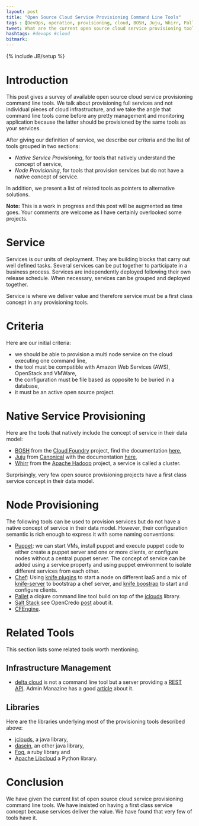 ```yaml
---
layout: post
title: "Open Source Cloud Service Provisioning Command Line Tools"
tags : [DevOps, operation, provisioning, cloud, BOSH, Juju, Whirr, Pallet ]
tweet: What are the current open source cloud service provisioning tools?
hashtags: #devops #cloud
bitmark:
---
```

{% include JB/setup %}

Introduction
============
This post gives a survey of available open source cloud service provisioning command line tools.  We
talk about provisioning full services and not individual pieces of cloud infrastructure, and we take the angle that
command line tools come before any pretty management and monitoring application because the latter should be
provisioned by the same tools as your services.

After giving our definition of service, we describe our criteria and the list of tools grouped in two sections:
* *Native Service Provisioning*, for tools that natively understand the concept of service,
* *Node Provisioning*, for tools that provision services but do not have a native concept of service.

In addition, we present a list of related tools as pointers to alternative solutions.

**Note:**  This is a work in progress and this post will be augmented as time goes. Your comments are welcome as I have
certainly overlooked some projects.

Service
=======
Services is our units of deployment. They are building blocks that carry out well defined tasks. Several services
can be put together to participate in a business process. Services are independently deployed following their own
release schedule. When necessary, services can be grouped and deployed together.

Service is where we deliver value and therefore service must be a first class concept in any provisioning tools.

Criteria
========

Here are our initial criteria:
* we should be able to provision a multi node service on the cloud executing one command line,
* the tool must be compatible with Amazon Web Services (AWS), OpenStack and VMWare,
* the configuration must be file based as opposite to be buried in a database,
* it must be an active open source project.

Native Service Provisioning
=========================
Here are the tools that natively include the concept of service in their data model:

* [BOSH](https://github.com/cloudfoundry/bosh) from the [Cloud Foundry](http://www.cloudfoundry.com) project, find the
documentation [here](http://cloudfoundry.github.io/docs/running/bosh),
* [Juju](https://juju.ubuntu.com/) from [Canonical](canonical.com) with the documentation
[here](https://juju.ubuntu.com/docs/),
* [Whirr](http://whirr.apache.org/) from the [Apache Hadoop](http://hadoop.apache.org/) project, a service is called
a cluster.

Surprisingly, very few open source provisioning projects have a first class service concept in their data model.

Node Provisioning
=================
The following tools can be used to provision services but do not have a native concept of service in their data
model.  However, their configuration semantic is rich enough to express it with some naming conventions:

* [Puppet](puppetlabs.com): we can start VMs, install puppet and execute puppet code to either create a
puppet server and one or more clients, or configure nodes without a central puppet server.  The concept of service can be added using a service property and using puppet environment to isolate different
services from each other.
* [Chef](http://www.opscode.com/): Using [knife plugins](http://docs.opscode.com/plugin_knife.html) to start a node on
different IaaS and a mix of [knife-server](https://github.com/fnichol/knife-server) to bootstrap a chef server, and
[knife boostrap](http://docs.opscode.com/knife_bootstrap.html) to start and configure clients.
* [Pallet](http://palletops.com/) a clojure command line tool build on top of the [jclouds](http://www.jclouds.org/)
library.
* [Salt Stack](saltstack.com) see OpenCredo [post](http://www.opencredo.com/blog/a-dive-into-salt-stack) about it.
* [CFEngine](http://cfengine.com/).

Related Tools
=============
This section lists some related tools worth mentioning.

Infrastructure Management
-------------------------

* [delta cloud](http://deltacloud.apache.org/) is not a command line tool but a server providing a
[REST API](http://deltacloud.apache.org/rest-api.html).
Admin Manazine has a good [article](http://www.admin-magazine.com/Articles/Many-Clouds-One-API) about it.

Libraries
----------
Here are the libraries underlying most of the provisioning tools described above:
* [jclouds](http://www.jclouds.org/), a java library,
* [dasein](https://github.com/greese/dasein-cloud), an other java library,
* [Fog](http://fog.io), a ruby library and
* [Apache Libcloud](http://libcloud.apache.org/) a Python library.

Conclusion
==========
We have given the current list of open source cloud service provisioning command line tools.  We have insisted on having
a first class service concept because services deliver the value.  We have found
that very few of tools have it.


